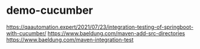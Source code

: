 # demo-cucumber

https://qaautomation.expert/2021/07/23/integration-testing-of-springboot-with-cucumber/
https://www.baeldung.com/maven-add-src-directories
https://www.baeldung.com/maven-integration-test